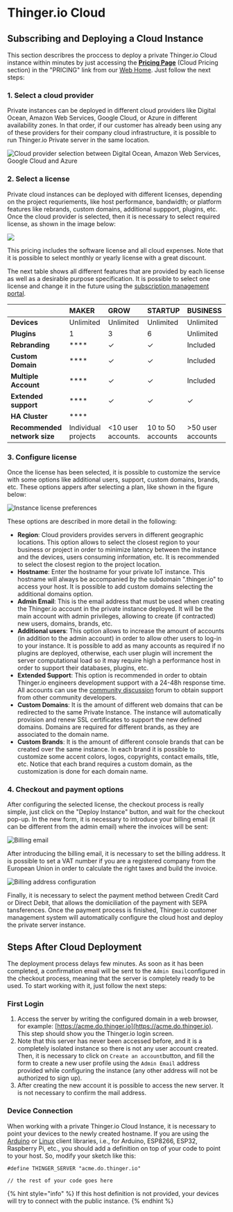 # Thinger.io Cloud

## Subscribing and Deploying a Cloud Instance

This section describres the proccess to deploy a private Thinger.io Cloud instance within minutes by just accessing the [**Pricing Page**](https://pricing.thinger.io) \(Cloud Pricing section\) in the "PRICING" link from our [Web Home](https://thinger.io). Just follow the next steps:

### 1. Select a cloud provider

Private instances can be deployed in different cloud providers like Digital Ocean, Amazon Web Services, Google Cloud, or Azure in different availability zones. In that order, if our customer has already been using any of these providers for their company cloud infrastructure, it is possible to run Thinger.io Private server in the same location. 

![Cloud provider selection between Digital Ocean, Amazon Web Services, Google Cloud and Azure](../.gitbook/assets/image%20%28148%29.png)

### 2. Select a license

Private cloud instances can be deployed with different licenses, depending on the project requriements, like host performance, bandwidth; or platform features like rebrands, custom domains, additional suppport,  plugins, etc. Once the cloud provider is selected, then it is necessary to select required license, as shown in the image below:

![](../.gitbook/assets/image%20%28109%29.png)

This pricing includes the software license and all cloud expenses. Note that it is possible to select monthly or yearly license with a great discount. 

The next table shows all different features that are provided by each license as well as a desirable purpose specification. It is possible to select one license and change it in the future using the [subscription management portal](https://thinger.chargebeeportal.com). 

|  | **MAKER** | **GROW** | **STARTUP** | **BUSINESS** |
| :--- | :--- | :--- | :--- | :--- |
| **Devices** | Unlimited | Unlimited | Unlimited | Unlimited |
| **Plugins** | 1 | 3 | 6 | Unlimited |
| **Rebranding** | \*\*\*\* | ✓ | ✓ | Included |
| **Custom Domain** | \*\*\*\* | ✓ | ✓ | Included |
| **Multiple Account** | \*\*\*\* | ✓ | ✓ | Included |
| **Extended support** | \*\*\*\* | ✓ | ✓ | ✓ |
| **HA Cluster** | \*\*\*\* |  |  |  |
| **Recommended network size** | Individual projects | &lt;10 user accounts. | 10 to 50 accounts |  &gt;50 user accounts |

### 3.  Configure license

Once the license has been selected, it is possible to customize the service with some options like additional users, support, custom domains, brands, etc. These options appers after selecting a plan, like shown in the figure below:

![Instance license preferences](../.gitbook/assets/image%20%28173%29.png)

These options are described in more detail in the following:

* **Region**: Cloud providers provides servers in different geographic locations. This option allows to select the closest region to your business or project in order to minimize latency between the instance and the devices, users consuming information, etc. It is recommended to select the closest region to the project location.
* **Hostname**: Enter the hostname for your private IoT instance. This hostname will always be accompanied by the subdomain ".thinger.io" to access your host. It is possible to add custom domains selecting the additional domains option.
* **Admin Email**: This is the email address that must be used when creating the Thinger.io account in the private instance deployed. It will be the main account with admin privileges, allowing to create \(if contracted\) new users, domains, brands, etc.
* **Additional users**: This option allows to increase the amount of accounts \(in addition to the admin account\) in order to allow other users to log-in to your instance. It is possible to add as many accounts as required if no plugins are deployed, otherwise, each user plugin will increment the server computational load so it may require high a performance host in order to support their databases, plugins, etc. 
* **Extended Support**: This option is recommended in order to obtain Thinger.io engineers development support with a 24-48h response time. All accounts can use the [community discussion](https://community.thinger.io) forum to obtain support from other community developers.
* **Custom Domains**: It is the amount of different web domains that can be redirected to the same Private Instance. The instance will automatically provision and renew SSL certificates to support the new defined domains. Domains are required for different brands, as they are associated to the domain name.
* **Custom Brands**: It is the amount of different console brands that can be created over the same instance. In each brand it is possible to customize some accent colors, logos, copyrights, contact emails, title, etc. Notice that each brand requires a custom domain, as the customization is done for each domain name.

### 4. Checkout and payment options

After configuring the selected license, the checkout process is really simple, just click on the "Deploy Instance" button, and wait for the checkout pop-up. In the new form, it is necessary to introduce your billing email \(it can be different from the admin email\) where the invoices will be sent: 

![Billing email](../.gitbook/assets/image%20%28204%29.png)

After introducing the billing email, it is necessary to set the billing address. It is possible to set a VAT number if you are a registered company from the European Union in order to calculate the right taxes and build the invoice.

![Billing address configuration](../.gitbook/assets/image%20%28101%29.png)

Finally, it is necessary to select the payment method between Credit Card or Direct Debit, that allows the domiciliation of the payment with SEPA tansferences. Once the payment process is finished, Thinger.io customer management system will automatically configure the cloud host and deploy the private server instance. 

## Steps After Cloud Deployment

The deployment process delays few minutes. As soon as it has been completed, a confirmation email will be sent to the `Admin Email`configured in the checkout process, meaning that the server is completely ready to be used. To start working with it, just follow the next steps:

### First Login

1. Access the server by writing the configured domain in a web browser, for example: [https://acme.do.thinger.io](https://acme.do.thinger.io). This step should show you the Thinger.io login screen.
2. Note that this server has never been accessed before, and it is a completely isolated instance so there is not any user account created. Then, it is necessary to click on `Create an account`button, and fill the form to create a new user profile using the `Admin Email` address provided while configuring the instance \(any other address will not be authorized to sign up\).
3. After creating the new account it is possible to access the new server. It is not necessary to confirm the mail address.

### Device Connection

When working with a private Thinger.io Cloud Instance, it is necessary to point your devices to the newly created hostname. If you are using the [Arduino](../devices/arduino.md) or [Linux](../devices/linux.md) client libraries, i.e., for Arduino, ESP8266, ESP32, Raspberry Pi, etc., you should add a definition on top of your code to point to your host. So, modify your sketch like this:

```text
#define THINGER_SERVER "acme.do.thinger.io"

// the rest of your code goes here
```

{% hint style="info" %}
If this host definition is not provided, your devices will try to connect with the public instance. 
{% endhint %}

